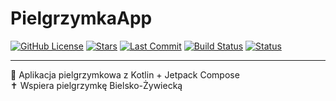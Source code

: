 # PielgrzymkaApp

[![GitHub License](https://img.shields.io/github/license/Siorpin/PielgrzymkaApp)](https://github.com/Siorpin/PielgrzymkaApp/blob/main/LICENSE)
[![Stars](https://img.shields.io/github/stars/Siorpin/PielgrzymkaApp?style=social)](https://github.com/Siorpin/PielgrzymkaApp/stargazers)
[![Last Commit](https://img.shields.io/github/last-commit/Siorpin/PielgrzymkaApp)](https://github.com/Siorpin/PielgrzymkaApp/commits/main)
[![Build Status](https://img.shields.io/github/actions/workflow/status/Siorpin/PielgrzymkaApp/main.yml)](https://github.com/Siorpin/PielgrzymkaApp/actions)
[![Status](https://img.shields.io/badge/status-w%20trakcie%20tworzenia-orange)]()

---

📱 Aplikacja pielgrzymkowa z Kotlin + Jetpack Compose  
✝️ Wspiera pielgrzymkę Bielsko-Żywiecką